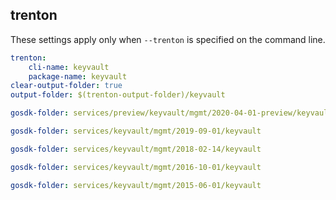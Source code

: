 
## trenton

These settings apply only when `--trenton` is specified on the command line.

``` yaml $(trenton)
trenton:
    cli-name: keyvault
    package-name: keyvault
clear-output-folder: true
output-folder: $(trenton-output-folder)/keyvault
```

``` yaml $(tag) == 'package-preview-2020-04' && $(trenton)
gosdk-folder: services/preview/keyvault/mgmt/2020-04-01-preview/keyvault
```

``` yaml $(tag) == 'package-2019-09' && $(trenton)
gosdk-folder: services/keyvault/mgmt/2019-09-01/keyvault
```

``` yaml $(tag) == 'package-2018-02' && $(trenton)
gosdk-folder: services/keyvault/mgmt/2018-02-14/keyvault
```

``` yaml $(tag) == 'package-2016-10' && $(trenton)
gosdk-folder: services/keyvault/mgmt/2016-10-01/keyvault
```

``` yaml $(tag) == 'package-2015-06' && $(trenton)
gosdk-folder: services/keyvault/mgmt/2015-06-01/keyvault
```



